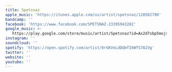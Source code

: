 ```yaml
---
title: Spetsnaz
apple_music: 'https://itunes.apple.com/us/artist/spetsnaz/128502790'
bandcamp: ''
facebook: 'https://www.facebook.com/SPETSNAZ-23395943282'
google_music: >-
   https://play.google.com/store/music/artist/Spetsnaz?id=Ax2d7sbp5mojshsjyludkwydzwq
instagram: ''
soundcloud: ''
spotify: 'https://open.spotify.com/artist/6rGKVeLdDQmfI6WfS7A2Vg'
twitter: ''
website: ''
youtube: ''
---
```

